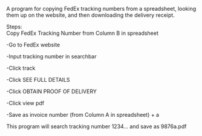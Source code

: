 A program for copying FedEx tracking numbers from a spreadsheet, looking them up on the website, and then downloading the delivery receipt. 

<p>Steps:<br>
Copy FedEx Tracking Number from Column B in spreadsheet

-Go to FedEx website

-Input tracking number in searchbar

-Click track

-Click SEE FULL DETAILS

-Click OBTAIN PROOF OF DELIVERY

-Click view pdf

-Save as invoice number (from Column A in spreadsheet) + a</p>

This program will search tracking number 1234... and save as 9876a.pdf

